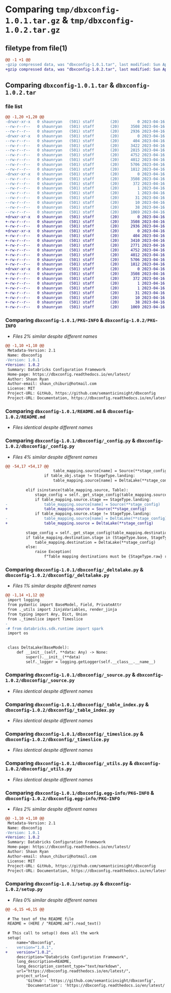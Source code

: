 # Comparing `tmp/dbxconfig-1.0.1.tar.gz` & `tmp/dbxconfig-1.0.2.tar.gz`

## filetype from file(1)

```diff
@@ -1 +1 @@
-gzip compressed data, was "dbxconfig-1.0.1.tar", last modified: Sun Apr 16 23:37:20 2023, max compression
+gzip compressed data, was "dbxconfig-1.0.2.tar", last modified: Sun Apr 16 23:43:47 2023, max compression
```

## Comparing `dbxconfig-1.0.1.tar` & `dbxconfig-1.0.2.tar`

### file list

```diff
@@ -1,20 +1,20 @@
-drwxr-xr-x   0 shaunryan   (501) staff       (20)        0 2023-04-16 23:37:20.518117 dbxconfig-1.0.1/
--rw-r--r--   0 shaunryan   (501) staff       (20)     3508 2023-04-16 23:37:20.517979 dbxconfig-1.0.1/PKG-INFO
--rw-r--r--   0 shaunryan   (501) staff       (20)     2936 2023-04-16 22:21:21.000000 dbxconfig-1.0.1/README.md
-drwxr-xr-x   0 shaunryan   (501) staff       (20)        0 2023-04-16 23:37:20.516695 dbxconfig-1.0.1/dbxconfig/
--rw-r--r--   0 shaunryan   (501) staff       (20)      404 2023-04-16 20:49:59.000000 dbxconfig-1.0.1/dbxconfig/__init__.py
--rw-r--r--   0 shaunryan   (501) staff       (20)     3422 2023-04-16 23:34:52.000000 dbxconfig-1.0.1/dbxconfig/_config.py
--rw-r--r--   0 shaunryan   (501) staff       (20)     2815 2023-04-16 23:36:39.000000 dbxconfig-1.0.1/dbxconfig/_deltalake.py
--rw-r--r--   0 shaunryan   (501) staff       (20)     4752 2023-04-16 20:49:59.000000 dbxconfig-1.0.1/dbxconfig/_source.py
--rw-r--r--   0 shaunryan   (501) staff       (20)     4012 2023-04-16 23:36:39.000000 dbxconfig-1.0.1/dbxconfig/_table_index.py
--rw-r--r--   0 shaunryan   (501) staff       (20)     5706 2023-04-16 20:49:59.000000 dbxconfig-1.0.1/dbxconfig/_timeslice.py
--rw-r--r--   0 shaunryan   (501) staff       (20)     1812 2023-04-16 22:11:37.000000 dbxconfig-1.0.1/dbxconfig/_utils.py
-drwxr-xr-x   0 shaunryan   (501) staff       (20)        0 2023-04-16 23:37:20.517785 dbxconfig-1.0.1/dbxconfig.egg-info/
--rw-r--r--   0 shaunryan   (501) staff       (20)     3508 2023-04-16 23:37:20.000000 dbxconfig-1.0.1/dbxconfig.egg-info/PKG-INFO
--rw-r--r--   0 shaunryan   (501) staff       (20)      372 2023-04-16 23:37:20.000000 dbxconfig-1.0.1/dbxconfig.egg-info/SOURCES.txt
--rw-r--r--   0 shaunryan   (501) staff       (20)        1 2023-04-16 23:37:20.000000 dbxconfig-1.0.1/dbxconfig.egg-info/dependency_links.txt
--rw-r--r--   0 shaunryan   (501) staff       (20)        1 2023-04-16 20:49:59.000000 dbxconfig-1.0.1/dbxconfig.egg-info/not-zip-safe
--rw-r--r--   0 shaunryan   (501) staff       (20)       31 2023-04-16 23:37:20.000000 dbxconfig-1.0.1/dbxconfig.egg-info/requires.txt
--rw-r--r--   0 shaunryan   (501) staff       (20)       10 2023-04-16 23:37:20.000000 dbxconfig-1.0.1/dbxconfig.egg-info/top_level.txt
--rw-r--r--   0 shaunryan   (501) staff       (20)       38 2023-04-16 23:37:20.518164 dbxconfig-1.0.1/setup.cfg
--rw-r--r--   0 shaunryan   (501) staff       (20)     1069 2023-04-16 23:37:06.000000 dbxconfig-1.0.1/setup.py
+drwxr-xr-x   0 shaunryan   (501) staff       (20)        0 2023-04-16 23:43:47.615721 dbxconfig-1.0.2/
+-rw-r--r--   0 shaunryan   (501) staff       (20)     3508 2023-04-16 23:43:47.615586 dbxconfig-1.0.2/PKG-INFO
+-rw-r--r--   0 shaunryan   (501) staff       (20)     2936 2023-04-16 22:21:21.000000 dbxconfig-1.0.2/README.md
+drwxr-xr-x   0 shaunryan   (501) staff       (20)        0 2023-04-16 23:43:47.614521 dbxconfig-1.0.2/dbxconfig/
+-rw-r--r--   0 shaunryan   (501) staff       (20)      404 2023-04-16 20:49:59.000000 dbxconfig-1.0.2/dbxconfig/__init__.py
+-rw-r--r--   0 shaunryan   (501) staff       (20)     3410 2023-04-16 23:42:22.000000 dbxconfig-1.0.2/dbxconfig/_config.py
+-rw-r--r--   0 shaunryan   (501) staff       (20)     2771 2023-04-16 23:37:54.000000 dbxconfig-1.0.2/dbxconfig/_deltalake.py
+-rw-r--r--   0 shaunryan   (501) staff       (20)     4752 2023-04-16 20:49:59.000000 dbxconfig-1.0.2/dbxconfig/_source.py
+-rw-r--r--   0 shaunryan   (501) staff       (20)     4012 2023-04-16 23:36:39.000000 dbxconfig-1.0.2/dbxconfig/_table_index.py
+-rw-r--r--   0 shaunryan   (501) staff       (20)     5706 2023-04-16 20:49:59.000000 dbxconfig-1.0.2/dbxconfig/_timeslice.py
+-rw-r--r--   0 shaunryan   (501) staff       (20)     1812 2023-04-16 22:11:37.000000 dbxconfig-1.0.2/dbxconfig/_utils.py
+drwxr-xr-x   0 shaunryan   (501) staff       (20)        0 2023-04-16 23:43:47.615392 dbxconfig-1.0.2/dbxconfig.egg-info/
+-rw-r--r--   0 shaunryan   (501) staff       (20)     3508 2023-04-16 23:43:47.000000 dbxconfig-1.0.2/dbxconfig.egg-info/PKG-INFO
+-rw-r--r--   0 shaunryan   (501) staff       (20)      372 2023-04-16 23:43:47.000000 dbxconfig-1.0.2/dbxconfig.egg-info/SOURCES.txt
+-rw-r--r--   0 shaunryan   (501) staff       (20)        1 2023-04-16 23:43:47.000000 dbxconfig-1.0.2/dbxconfig.egg-info/dependency_links.txt
+-rw-r--r--   0 shaunryan   (501) staff       (20)        1 2023-04-16 20:49:59.000000 dbxconfig-1.0.2/dbxconfig.egg-info/not-zip-safe
+-rw-r--r--   0 shaunryan   (501) staff       (20)       31 2023-04-16 23:43:47.000000 dbxconfig-1.0.2/dbxconfig.egg-info/requires.txt
+-rw-r--r--   0 shaunryan   (501) staff       (20)       10 2023-04-16 23:43:47.000000 dbxconfig-1.0.2/dbxconfig.egg-info/top_level.txt
+-rw-r--r--   0 shaunryan   (501) staff       (20)       38 2023-04-16 23:43:47.615781 dbxconfig-1.0.2/setup.cfg
+-rw-r--r--   0 shaunryan   (501) staff       (20)     1069 2023-04-16 23:43:36.000000 dbxconfig-1.0.2/setup.py
```

### Comparing `dbxconfig-1.0.1/PKG-INFO` & `dbxconfig-1.0.2/PKG-INFO`

 * *Files 2% similar despite different names*

```diff
@@ -1,10 +1,10 @@
 Metadata-Version: 2.1
 Name: dbxconfig
-Version: 1.0.1
+Version: 1.0.2
 Summary: Databricks Configuration Framework
 Home-page: https://dbxconfig.readthedocs.io/en/latest/
 Author: Shaun Ryan
 Author-email: shaun_chiburi@hotmail.com
 License: MIT
 Project-URL: GitHub, https://github.com/semanticinsight/dbxconfig
 Project-URL: Documentation, https://dbxconfig.readthedocs.io/en/latest/
```

### Comparing `dbxconfig-1.0.1/README.md` & `dbxconfig-1.0.2/README.md`

 * *Files identical despite different names*

### Comparing `dbxconfig-1.0.1/dbxconfig/_config.py` & `dbxconfig-1.0.2/dbxconfig/_config.py`

 * *Files 4% similar despite different names*

```diff
@@ -54,17 +54,17 @@
                     table_mapping.source[name] = Source(**stage_config)
                 if table_obj.stage != StageType.landing:
                     table_mapping.source[name] = DeltaLake(**stage_config)
 
         elif isinstance(table_mapping.source, Table):
             stage_config = self._get_stage_config(table_mapping.source, timeslice)
             if table_mapping.source.stage == StageType.landing:
-                table_mapping.source[name] = Source(**stage_config)
+                table_mapping.source = Source(**stage_config)
             if table_mapping.source.stage != StageType.landing:
-                table_mapping.source[name] = DeltaLake(**stage_config)
+                table_mapping.source = DeltaLake(**stage_config)
 
         stage_config = self._get_stage_config(table_mapping.destination, timeslice)
         if table_mapping.destination.stage in (StageType.base, StageType.raw):
             table_mapping.destination = DeltaLake(**stage_config)
         else:
             raise Exception(
                 f"Table mapping destinations must be {StageType.raw} ro {StageType.base}"
```

### Comparing `dbxconfig-1.0.1/dbxconfig/_deltalake.py` & `dbxconfig-1.0.2/dbxconfig/_deltalake.py`

 * *Files 1% similar despite different names*

```diff
@@ -1,14 +1,12 @@
 import logging
 from pydantic import BaseModel, Field, PrivateAttr
 from ._utils import JinjaVariables, render_jinja
 from typing import Any, Dict, Union
 from ._timeslice import Timeslice
-
-# from databricks.sdk.runtime import spark
 import os
 
 
 class DeltaLake(BaseModel):
     def __init__(self, **data: Any) -> None:
         super().__init__(**data)
         self._logger = logging.getLogger(self.__class__.__name__)
```

### Comparing `dbxconfig-1.0.1/dbxconfig/_source.py` & `dbxconfig-1.0.2/dbxconfig/_source.py`

 * *Files identical despite different names*

### Comparing `dbxconfig-1.0.1/dbxconfig/_table_index.py` & `dbxconfig-1.0.2/dbxconfig/_table_index.py`

 * *Files identical despite different names*

### Comparing `dbxconfig-1.0.1/dbxconfig/_timeslice.py` & `dbxconfig-1.0.2/dbxconfig/_timeslice.py`

 * *Files identical despite different names*

### Comparing `dbxconfig-1.0.1/dbxconfig/_utils.py` & `dbxconfig-1.0.2/dbxconfig/_utils.py`

 * *Files identical despite different names*

### Comparing `dbxconfig-1.0.1/dbxconfig.egg-info/PKG-INFO` & `dbxconfig-1.0.2/dbxconfig.egg-info/PKG-INFO`

 * *Files 2% similar despite different names*

```diff
@@ -1,10 +1,10 @@
 Metadata-Version: 2.1
 Name: dbxconfig
-Version: 1.0.1
+Version: 1.0.2
 Summary: Databricks Configuration Framework
 Home-page: https://dbxconfig.readthedocs.io/en/latest/
 Author: Shaun Ryan
 Author-email: shaun_chiburi@hotmail.com
 License: MIT
 Project-URL: GitHub, https://github.com/semanticinsight/dbxconfig
 Project-URL: Documentation, https://dbxconfig.readthedocs.io/en/latest/
```

### Comparing `dbxconfig-1.0.1/setup.py` & `dbxconfig-1.0.2/setup.py`

 * *Files 0% similar despite different names*

```diff
@@ -6,15 +6,15 @@
 
 # The text of the README file
 README = (HERE / "README.md").read_text()
 
 # This call to setup() does all the work
 setup(
     name="dbxconfig",
-    version="1.0.1",
+    version="1.0.2",
     description="Databricks Configuration Framework",
     long_description=README,
     long_description_content_type="text/markdown",
     url="https://dbxconfig.readthedocs.io/en/latest/",
     project_urls={
         'GitHub': 'https://github.com/semanticinsight/dbxconfig',
         'Documentation': 'https://dbxconfig.readthedocs.io/en/latest/'
```

